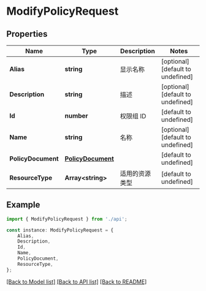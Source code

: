 # ModifyPolicyRequest


## Properties

Name | Type | Description | Notes
------------ | ------------- | ------------- | -------------
**Alias** | **string** | 显示名称 | [optional] [default to undefined]
**Description** | **string** | 描述 | [optional] [default to undefined]
**Id** | **number** | 权限组 ID | [default to undefined]
**Name** | **string** | 名称 | [optional] [default to undefined]
**PolicyDocument** | [**PolicyDocument**](PolicyDocument.md) |  | [default to undefined]
**ResourceType** | **Array&lt;string&gt;** | 适用的资源类型 | [default to undefined]

## Example

```typescript
import { ModifyPolicyRequest } from './api';

const instance: ModifyPolicyRequest = {
    Alias,
    Description,
    Id,
    Name,
    PolicyDocument,
    ResourceType,
};
```

[[Back to Model list]](../README.md#documentation-for-models) [[Back to API list]](../README.md#documentation-for-api-endpoints) [[Back to README]](../README.md)
